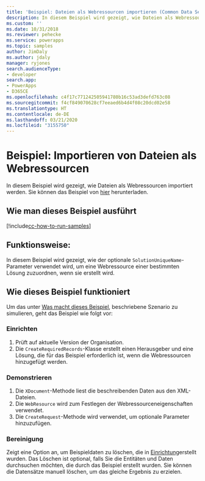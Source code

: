```yaml
---
title: 'Beispiel: Dateien als Webressourcen importieren (Common Data Service) | Microsoft-Dokumentation'
description: In diesem Beispiel wird gezeigt, wie Dateien als Webressourcen importiert werden
ms.custom: ''
ms.date: 10/31/2018
ms.reviewer: pehecke
ms.service: powerapps
ms.topic: samples
author: JimDaly
ms.author: jdaly
manager: ryjones
search.audienceType:
- developer
search.app:
- PowerApps
- D365CE
ms.openlocfilehash: c4f17c771242505941780b16c53ad3defd763c08
ms.sourcegitcommit: f4cf849070628cf7eeaed6b4d4f08c20dcd02e58
ms.translationtype: HT
ms.contentlocale: de-DE
ms.lasthandoff: 03/21/2020
ms.locfileid: "3155750"
---
```

# <a name="sample-import-files-as-web-resources"></a>Beispiel: Importieren von Dateien als Webressourcen 

In diesem Beispiel wird gezeigt, wie Dateien als Webressourcen importiert werden. Sie können das Beispiel von [hier](https://github.com/microsoft/PowerApps-Samples/tree/master/cds/orgsvc/C%23/ImportWebResources) herunterladen.

## <a name="how-to-run-this-sample"></a>Wie man dieses Beispiel ausführt

[!include[cc-how-to-run-samples](../../includes/cc-how-to-run-samples.md)]

## <a name="what-this-sample-does"></a>Funktionsweise:

In diesem Beispiel wird gezeigt, wie der optionale `SolutionUniqueName`-Parameter verwendet wird, um eine Webressource einer bestimmten Lösung zuzuordnen, wenn sie erstellt wird.

## <a name="how-this-sample-works"></a>Wie dieses Beispiel funktioniert

Um das unter [Was macht dieses Beispiel](#what-this-sample-does), beschriebene Szenario zu simulieren, geht das Beispiel wie folgt vor:

### <a name="setup"></a>Einrichten

1. Prüft auf aktuelle Version der Organisation.
2. Die `CreateRequiredRecords`-Klasse erstellt einen Herausgeber und eine Lösung, die für das Beispiel erforderlich ist, wenn die Webressourcen hinzugefügt werden.


### <a name="demonstrate"></a>Demonstrieren

1. Die `XDocument`-Methode liest die beschreibenden Daten aus den XML-Dateien. 
1. Die `WebResource` wird zum Festlegen der Webressourceneigenschaften verwendet.
1. Die `CreateRequest`-Methode wird verwendet, um optionale Parameter hinzuzufügen.

### <a name="clean-up"></a>Bereinigung

Zeigt eine Option an, um Beispieldaten zu löschen, die in [Einrichtung](#setup)erstellt wurden. Das Löschen ist optional, falls Sie die Entitäten und Daten durchsuchen möchten, die durch das Beispiel erstellt wurden. Sie können die Datensätze manuell löschen, um das gleiche Ergebnis zu erzielen.

